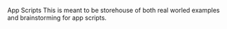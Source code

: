 App Scripts
This is meant to be storehouse of both real worled examples and brainstorming for app scripts.

